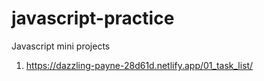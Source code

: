 # javascript-practice
Javascript mini projects

01. https://dazzling-payne-28d61d.netlify.app/01_task_list/
